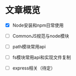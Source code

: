 # 文章概览

- [x] Node安装和npm日常使用

- [ ] CommonJS规范与node模块

- [ ] path模块常用api

- [ ] fs模块常用api和实现文件复制

- [ ] express相关（待定）
